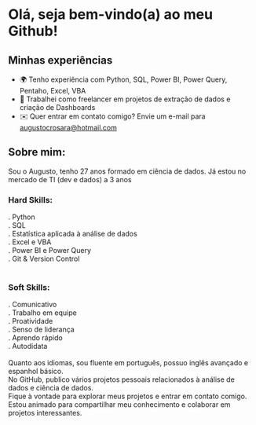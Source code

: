 # Olá, seja bem-vindo(a) ao meu Github!

## Minhas experiências
- 🌍 Tenho experiência com Python, SQL, Power BI, Power Query, Pentaho, Excel, VBA <br>
- 🎲 Trabalhei como freelancer em projetos de extração de dados e criação de Dashboards <br>
- ✉️ Quer entrar em contato comigo? Envie um e-mail para augustocrosara@hotmail.com <br>

## Sobre mim:
Sou o Augusto, tenho 27 anos formado em ciência de dados. Já estou no mercado de TI (dev e dados) a 3 anos 
<br>
### Hard Skills:
. Python <br>
. SQL <br>
. Estatística aplicada à análise de dados <br>
. Excel e VBA <br>
. Power BI e Power Query <br>
. Git & Version Control <br>
<br>
### Soft Skills:
. Comunicativo <br>
. Trabalho em equipe <br>
. Proatividade <br>
. Senso de liderança <br>
. Aprendo rápido <br>
. Autodidata <br>
<br>
Quanto aos idiomas, sou fluente em português, possuo inglês avançado e espanhol básico. <br>
No GitHub, publico vários projetos pessoais relacionados à análise de dados e ciência de dados. <br>
Fique à vontade para explorar meus projetos e entrar em contato comigo. Estou animado para compartilhar meu conhecimento e colaborar em projetos interessantes.
